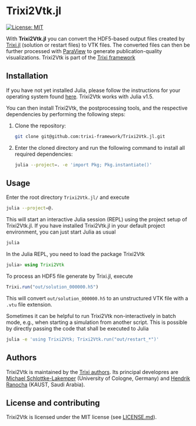 # Trixi2Vtk.jl
[![License: MIT](https://img.shields.io/badge/License-MIT-success.svg)](https://opensource.org/licenses/MIT)

With **Trixi2Vtk.jl** you can convert the HDF5-based output files created by
[Trixi.jl](https://github.com/trixi-framework/Trixi.jl) (solution or restart
files) to VTK files. The converted files can then be further processed with
[ParaView](https://www.paraview.org) to generate publication-quality
visualizations. Trixi2Vtk is part of the [Trixi
framework](https://github.com/trixi-framework)


## Installation
If you have not yet installed Julia, please follow the instructions for your
operating system found [here](https://julialang.org/downloads/platform/).
Trixi2Vtk works with Julia v1.5.

You can then install Trixi2Vtk, the postprocessing tools, and the respective dependencies by
performing the following steps:

  1. Clone the repository:
     ```bash
     git clone git@github.com:trixi-framework/Trixi2Vtk.jl.git
     ```
  2. Enter the cloned directory and run the following command to install all
     required dependencies:
     ```bash
     julia --project=. -e 'import Pkg; Pkg.instantiate()'
     ```


## Usage
Enter the root directory `Trixi2Vtk.jl/` and execute
```bash
julia --project=@.
```
This will start an interactive Julia session (REPL) using the project setup
of Trixi2Vtk.jl. If you have installed Trixi2Vtk.jl in your default project environment,
you can just start Julia as usual
```bash
julia
```
In the Julia REPL, you need to load the package Trixi2Vtk
```julia
julia> using Trixi2Vtk
```
To process an HDF5 file generate by Trixi.jl, execute
```julia
Trixi.run("out/solution_000000.h5")
```
This will convert `out/solution_000000.h5` to an unstructured VTK file with a
`.vtu` file extension.

Sometimes it can be helpful to run Trixi2Vtk non-interactively in batch mode, e.g.,
when starting a simulation from another script. This is possible by directly passing
the code that shall be executed to Julia
```bash
julia -e 'using Trixi2Vtk; Trixi2Vtk.run("out/restart_*")'
```


## Authors
Trixi2Vtk is maintained by the
[Trixi authors](https://github.com/trixi-framework/Trixi.jl/blob/master/AUTHORS.md).
Its principal developres are
[Michael Schlottke-Lakemper](https://www.mi.uni-koeln.de/NumSim/schlottke-lakemper)
(University of Cologne, Germany) and [Hendrik Ranocha](https://ranocha.de)
(KAUST, Saudi Arabia).


## License and contributing
Trixi2Vtk is licensed under the MIT license (see [LICENSE.md](LICENSE.md)).
